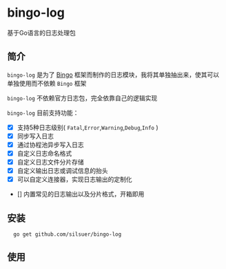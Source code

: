 # bingo-log

基于Go语言的日志处理包

## 简介

`bingo-log` 是为了 [Bingo]() 框架而制作的日志模块，我将其单独抽出来，使其可以单独使用而不依赖 `Bingo` 框架

`bingo-log` 不依赖官方日志包，完全依靠自己的逻辑实现

`bingo-log` 目前支持功能：

  - [x] 支持5种日志级别( `Fatal`,`Error`,`Warning`,`Debug`,`Info` )
  - [x] 同步写入日志
  - [x] 通过协程池异步写入日志
  - [x] 自定义日志命名格式
  - [x] 自定义日志文件分片存储
  - [x] 自定义输出日志或调试信息的抬头
  - [x] 可以自定义连接器，实现日志输出的定制化
  - [] 内置常见的日志输出以及分片格式，开箱即用
## 安装

```
  go get github.com/silsuer/bingo-log
```

## 使用







